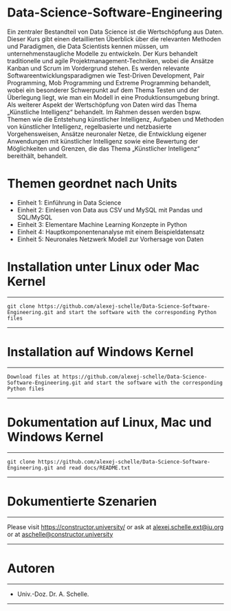 # Data-Science-Software-Engineering
Ein zentraler Bestandteil von Data Science ist die Wertschöpfung aus Daten. Dieser Kurs gibt einen detaillierten Überblick über die relevanten Methoden und Paradigmen, die Data Scientists kennen müssen, um unternehmenstaugliche Modelle zu entwickeln. Der Kurs behandelt traditionelle und agile Projektmanagement-Techniken, wobei die Ansätze Kanban und Scrum im Vordergrund stehen. Es werden relevante Softwareentwicklungsparadigmen wie Test-Driven Development, Pair Programming, Mob Programming und Extreme Programming behandelt, wobei ein besonderer Schwerpunkt auf dem Thema Testen und der Überlegung liegt, wie man ein Modell in eine Produktionsumgebung bringt. Als weiterer Aspekt der Wertschöpfung von Daten wird das Thema „Künstliche Intelligenz“ behandelt. Im Rahmen dessen werden bspw. Themen wie die Entstehung künstlicher Intelligenz, Aufgaben und Methoden von künstlicher Intelligenz, regelbasierte und netzbasierte Vorgehensweisen, Ansätze neuronaler Netze, die Entwicklung eigener Anwendungen mit künstlicher Intelligenz sowie eine Bewertung der Möglichkeiten und Grenzen, die das Thema „Künstlicher Intelligenz“ bereithält, behandelt.

# Themen geordnet nach Units
- Einheit 1: Einführung in Data Science
- Einheit 2: Einlesen von Data aus CSV und MySQL mit Pandas und SQL/MySQL
- Einheit 3: Elementare Machine Learning Konzepte in Python
- Einheit 4: Hauptkomponentenanalyse mit einem Beispieldatensatz 
- Einheit 5: Neuronales Netzwerk Modell zur Vorhersage von Daten
  
# Installation unter Linux oder Mac Kernel
****************************************************************************************************************************************************
    git clone https://github.com/alexej-schelle/Data-Science-Software-Engineering.git and start the software with the corresponding Python files
****************************************************************************************************************************************************

# Installation auf Windows Kernel
***********************************************************************************************************************************************************
    Download files at https://github.com/alexej-schelle/Data-Science-Software-Engineering.git and start the software with the corresponding Python files
***********************************************************************************************************************************************************

# Dokumentation auf Linux, Mac und Windows Kernel
*****************************************************************************************************************
    git clone https://github.com/alexej-schelle/Data-Science-Software-Engineering.git and read docs/README.txt
*****************************************************************************************************************

# Dokumentierte Szenarien
*****************************************************************************************************************************

   Please visit https://constructor.university/ or ask at alexej.schelle.ext@iu.org or at aschelle@constructor.university

*****************************************************************************************************************************

# Autoren
**************************************************************************************************************************************

   - Univ.-Doz. Dr. A. Schelle.
  
**************************************************************************************************************************************
